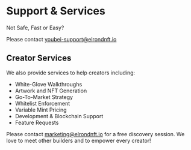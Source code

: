 # Support & Services

Not Safe, Fast or Easy?&#x20;

Please contact youbei-support@elrondnft.io

## Creator Services

We also provide services to help creators including:

* White-Glove Walkthroughs
* Artwork and NFT Generation
* Go-To-Market Strategy
* Whitelist Enforcement
* Variable Mint Pricing
* Development & Blockchain Support
* Feature Requests

Please contact marketing@elrondnft.io for a free discovery session. We love to meet other builders and to empower every creator!
